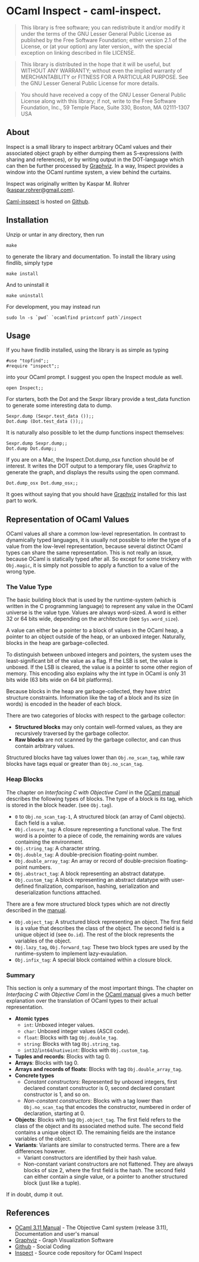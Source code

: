 OCaml Inspect - caml-inspect.
======================================================================

> This library is free software; you can redistribute it and/or
> modify it under the terms of the GNU Lesser General Public
> License as published by the Free Software Foundation; either
> version 2.1 of the License, or (at your option) any later version,,
> with the special exception on linking described in file LICENSE.

> This library is distributed in the hope that it will be useful,
> but WITHOUT ANY WARRANTY; without even the implied warranty of
> MERCHANTABILITY or FITNESS FOR A PARTICULAR PURPOSE.  See the GNU
> Lesser General Public License for more details.
 
> You should have received a copy of the GNU Lesser General Public
> License along with this library; if not, write to the Free Software
> Foundation, Inc., 59 Temple Place, Suite 330, Boston, MA  02111-1307  USA

About
-----

Inspect is a small library to inspect arbitrary OCaml values and their
associated object graph by either dumping them as S-expressions (with
sharing and references), or by writing output in the DOT-language
which can then be further processed by [Graphviz][]. In a way, Inspect
provides a window into the OCaml runtime system, a view behind the
curtains.

Inspect was originally written by Kaspar M. Rohrer (<kaspar.rohrer@gmail.com>).

[Caml-inspect][Inspect] is hosted on [Github][].

Installation
------------

Unzip or untar in any directory, then run

    make

to generate the library and documentation.
To install the library using findlib, simply type

    make install

And to uninstall it

    make uninstall

For development, you may instead run

    sudo ln -s `pwd` `ocamlfind printconf path`/inspect

Usage
-----

If you have findlib installed, using the library is as simple as
typing

    #use "topfind";;
    #require "inspect";;

into your OCaml prompt. I suggest you open the Inspect module as well.

    open Inspect;;

For starters, both the Dot and the Sexpr library provide a test_data
function to generate some interesting data to dump.

    Sexpr.dump (Sexpr.test_data ());;
    Dot.dump (Dot.test_data ());;

It is naturally also possible to let the dump functions inspect
themselves:

    Sexpr.dump Sexpr.dump;;
    Dot.dump Dot.dump;;

If you are on a Mac, the Inspect.Dot.dump_osx function should be of
interest. It writes the DOT output to a temporary file, uses Graphviz
to generate the graph, and displays the results using the open
command.

    Dot.dump_osx Dot.dump_osx;;

It goes without saying that you should have [Graphviz][] installed for
this last part to work.

Representation of OCaml Values
------------------------------

OCaml values all share a common low-level representation. In contrast
to dynamically typed languages, it is usually not possible to infer
the type of a value from the low-level representation, because several
distinct OCaml types can share the same representation. This is not
really an issue, because OCaml is statically typed after all. So
except for some trickery with `Obj.magic`, it is simply not possible
to apply a function to a value of the wrong type.

### The Value Type

The basic building block that is used by the runtime-system (which is
written in the C programming language) to represent any value in the
OCaml universe is the value type. Values are always word-sized. A word
is either 32 or 64 bits wide, depending on the architecture (see
`Sys.word_size`).

A value can either be a pointer to a block of values in the OCaml
heap, a pointer to an object outside of the heap, or an unboxed
integer. Naturally, blocks in the heap are garbage-collected.

To distinguish between unboxed integers and pointers, the system uses
the least-significant bit of the value as a flag. If the LSB is set,
the value is unboxed. If the LSB is cleared, the value is a pointer to
some other region of memory. This encoding also explains why the int
type in OCaml is only 31 bits wide (63 bits wide on 64 bit platforms).

Because blocks in the heap are garbage-collected, they have strict
structure constraints. Information like the tag of a block and its
size (in words) is encoded in the header of each block.

There are two categories of blocks with respect to the garbage collector:

- **Structured blocks** may only contain well-formed values, as they are
  recursively traversed by the garbage collector.
- **Raw blocks** are not scanned by the garbage collector, and can thus
  contain arbitrary values.

Structured blocks have tag values lower than `Obj.no_scan_tag`, while
raw blocks have tags equal or greater than `Obj.no_scan_tag`.

### Heap Blocks

The chapter on *Interfacing C with Objective Caml* in the [OCaml
manual][OCamlManual] describes the following types of blocks. The type
of a block is its tag, which is stored in the block header. (see
`Obj.tag`).

- `0` to `Obj.no_scan_tag-1`, A structured block (an array of Caml
objects). Each field is a value.
- `Obj.closure_tag`: A closure representing a functional value. The
first word is a pointer to a piece of code, the remaining words are
values containing the environment.
- `Obj.string_tag`: A character string.
- `Obj.double_tag`: A double-precision floating-point number.
- `Obj.double_array_tag`: An array or record of double-precision
floating-point numbers.
- `Obj.abstract_tag`: A block representing an abstract datatype.
- `Obj.custom_tag`: A block representing an abstract datatype with
user-defined finalization, comparison, hashing, serialization and
deserialization functions atttached.

There are a few more structured block types which are not directly
described in the [manual][OCamlManual].

- `Obj.object_tag`: A structured block representing an object. The first
  field is a value that describes the class of the object. The second
  field is a unique object id (see `Oo.id`). The rest of the block
  represents the variables of the object.
- `Obj.lazy_tag`, `Obj.forward_tag`: These two block types are used by the
runtime-system to implement lazy-evaulation.
- `Obj.infix_tag`: A special block contained within a closure block. 

### Summary

This section is only a summary of the most important things.  The
chapter on *Interfacing C with Objective Caml* in the [OCaml
manual][OCamlManual] gives a much better explanation over the
translation of OCaml types to their actual representation.

+ **Atomic types**
  + `int`: Unboxed integer values.
  + `char`: Unboxed integer values (ASCII code).
  + `float`: Blocks with tag `Obj.double_tag`.
  + `string`: Blocks with tag `Obj.string_tag`.
  + `int32`/`int64`/`nativeint`: Blocks with `Obj.custom_tag`.
+ **Tuples and records**: Blocks with tag 0.
+ **Arrays**: Blocks with tag 0.
+ **Arrays and records of floats**: Blocks with tag
`Obj.double_array_tag`.
+ **Concrete types**
    + *Constant constructors*: Represented by unboxed integers, first
    declared constant constructor is 0, second declared constant
    constructor is 1, and so on.
    + *Non-constant constructors*: Blocks with a tag lower than
    `Obj.no_scan_tag` that encodes the constructor, numbered in order
    of declaration, starting at 0.
+ **Objects**: Blocks with tag `Obj.object_tag`. The first field
refers to the class of the object and its associated method
suite. The second field contains a unique object ID. The remaining
fields are the instance variables of the object.
+ **Variants**: Variants are similar to constructed terms. There are a
few differences however.
    + Variant constructors are identified by their hash value.
    + Non-constant variant constructors are not flattened. They are
    always blocks of size 2, where the first field is the hash. The
    second field can either contain a single value, or a pointer to
    another structured block (just like a tuple).

If in doubt, dump it out.

References
----------

* [OCaml 3.11 Manual][OCamlManual] - The Objective Caml system (release 3.11), Documentation and user's manual
* [Graphviz][] - Graph Visualization Software
* [Github][] - Social Coding
* [Inspect][] - Source code repository for OCaml Inspect

[OCamlManual]: http://caml.inria.fr/pub/docs/manual-ocaml/ "OCaml Manual"
[Graphviz]: http://www.graphviz.com/ "Graphviz - Graph Visualization Software"
[Github]: http://www.github.com "Github - Social Coding"
[Inspect]: http://github.com/krohrer/caml-inspect "Source code repository"